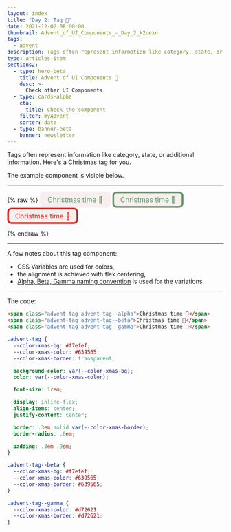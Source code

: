 ```yaml
---
layout: index
title: "Day 2: Tag 🎁"
date: 2021-12-02 08:00:00
thumbnail: Advent_of_UI_Components_-_Day_2_k2cexn
tags:
  - advent
description: Tags often represent information like category, state, or additional information.
type: articles-item
sections2:
  - type: hero-beta
    title: Advent of UI Components 🎄
    desc: >-
      Check other UI Components.
  - type: cards-alpha
    cta:
      title: Check the component
    filter: myAdvent
    sorter: date
  - type: banner-beta
    banner: newsletter
---
```


Tags often represent information like category, state, or additional information. Here's a Christmas tag for you.

The example component is visible below.

---

{% raw %}
<span class="advent-tag advent-tag--alpha">Christmas time 🎁</span>
<span class="advent-tag advent-tag--beta">Christmas time 🎁</span>
<span class="advent-tag advent-tag--gamma">Christmas time 🎁</span>
<style>
.advent-tag {
  --color-xmas-bg: #f7efef;
  --color-xmas-color: #639565;
  --color-xmas-border: transparent;
  background-color: var(--color-xmas-bg);
  color: var(--color-xmas-color);
  font-size: 1rem;
  display: inline-flex;
  align-items: center;
  justify-content: center;
  border: .3em solid var(--color-xmas-border);
  border-radius: .6em;
  padding: .3em .9em;
}
.advent-tag--beta {
  --color-xmas-bg: #f7efef;
  --color-xmas-color: #639565;
  --color-xmas-border: #639565;
}
.advent-tag--gamma {
  --color-xmas-color: #d72621;
  --color-xmas-border: #d72621;
}
</style>
{% endraw %}

---

A few notes about this tag component:

- CSS Variables are used for colors,
- the alignment is achieved with flex centering,
- [Alpha, Beta, Gamma naming convention](/articles/alpha-beta-gamma-naming-convention/) is used for the variations.

---

The code:

```html
<span class="advent-tag advent-tag--alpha">Christmas time 🎁</span>
<span class="advent-tag advent-tag--beta">Christmas time 🎁</span>
<span class="advent-tag advent-tag--gamma">Christmas time 🎁</span>
```

```css
.advent-tag {
  --color-xmas-bg: #f7efef;
  --color-xmas-color: #639565;
  --color-xmas-border: transparent;

  background-color: var(--color-xmas-bg);
  color: var(--color-xmas-color);

  font-size: 1rem;

  display: inline-flex;
  align-items: center;
  justify-content: center;

  border: .3em solid var(--color-xmas-border);
  border-radius: .6em;

  padding: .3em .9em;
}

.advent-tag--beta {
  --color-xmas-bg: #f7efef;
  --color-xmas-color: #639565;
  --color-xmas-border: #639565;
}

.advent-tag--gamma {
  --color-xmas-color: #d72621;
  --color-xmas-border: #d72621;
}
```
